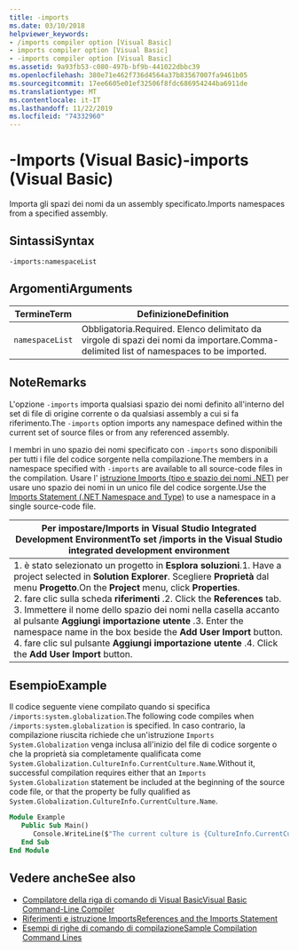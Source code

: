 ```yaml
---
title: -imports
ms.date: 03/10/2018
helpviewer_keywords:
- /imports compiler option [Visual Basic]
- imports compiler option [Visual Basic]
- -imports compiler option [Visual Basic]
ms.assetid: 9a93fb53-c080-497b-bf9b-441022dbbc39
ms.openlocfilehash: 380e71e462f736d4564a37b83567007fa9461b05
ms.sourcegitcommit: 17ee6605e01ef32506f8fdc686954244ba6911de
ms.translationtype: MT
ms.contentlocale: it-IT
ms.lasthandoff: 11/22/2019
ms.locfileid: "74332960"
---
```

# <a name="-imports-visual-basic"></a><span data-ttu-id="a9c44-102">-Imports (Visual Basic)</span><span class="sxs-lookup"><span data-stu-id="a9c44-102">-imports (Visual Basic)</span></span>
<span data-ttu-id="a9c44-103">Importa gli spazi dei nomi da un assembly specificato.</span><span class="sxs-lookup"><span data-stu-id="a9c44-103">Imports namespaces from a specified assembly.</span></span>  
  
## <a name="syntax"></a><span data-ttu-id="a9c44-104">Sintassi</span><span class="sxs-lookup"><span data-stu-id="a9c44-104">Syntax</span></span>  
  
```console  
-imports:namespaceList  
```  
  
## <a name="arguments"></a><span data-ttu-id="a9c44-105">Argomenti</span><span class="sxs-lookup"><span data-stu-id="a9c44-105">Arguments</span></span>  
  
|<span data-ttu-id="a9c44-106">Termine</span><span class="sxs-lookup"><span data-stu-id="a9c44-106">Term</span></span>|<span data-ttu-id="a9c44-107">Definizione</span><span class="sxs-lookup"><span data-stu-id="a9c44-107">Definition</span></span>|  
|---|---|  
|`namespaceList`|<span data-ttu-id="a9c44-108">Obbligatoria.</span><span class="sxs-lookup"><span data-stu-id="a9c44-108">Required.</span></span> <span data-ttu-id="a9c44-109">Elenco delimitato da virgole di spazi dei nomi da importare.</span><span class="sxs-lookup"><span data-stu-id="a9c44-109">Comma-delimited list of namespaces to be imported.</span></span>|  
  
## <a name="remarks"></a><span data-ttu-id="a9c44-110">Note</span><span class="sxs-lookup"><span data-stu-id="a9c44-110">Remarks</span></span>  
 <span data-ttu-id="a9c44-111">L'opzione `-imports` importa qualsiasi spazio dei nomi definito all'interno del set di file di origine corrente o da qualsiasi assembly a cui si fa riferimento.</span><span class="sxs-lookup"><span data-stu-id="a9c44-111">The `-imports` option imports any namespace defined within the current set of source files or from any referenced assembly.</span></span>  
  
 <span data-ttu-id="a9c44-112">I membri in uno spazio dei nomi specificato con `-imports` sono disponibili per tutti i file del codice sorgente nella compilazione.</span><span class="sxs-lookup"><span data-stu-id="a9c44-112">The members in a namespace specified with `-imports` are available to all source-code files in the compilation.</span></span> <span data-ttu-id="a9c44-113">Usare l' [istruzione Imports (tipo e spazio dei nomi .NET)](../../../visual-basic/language-reference/statements/imports-statement-net-namespace-and-type.md) per usare uno spazio dei nomi in un unico file del codice sorgente.</span><span class="sxs-lookup"><span data-stu-id="a9c44-113">Use the [Imports Statement (.NET Namespace and Type)](../../../visual-basic/language-reference/statements/imports-statement-net-namespace-and-type.md) to use a namespace in a single source-code file.</span></span>  
  
|<span data-ttu-id="a9c44-114">Per impostare/Imports in Visual Studio Integrated Development Environment</span><span class="sxs-lookup"><span data-stu-id="a9c44-114">To set /imports in the Visual Studio integrated development environment</span></span>|  
|---|  
|<span data-ttu-id="a9c44-115">1. è stato selezionato un progetto in **Esplora soluzioni**.</span><span class="sxs-lookup"><span data-stu-id="a9c44-115">1.  Have a project selected in **Solution Explorer**.</span></span> <span data-ttu-id="a9c44-116">Scegliere **Proprietà** dal menu **Progetto**.</span><span class="sxs-lookup"><span data-stu-id="a9c44-116">On the **Project** menu, click **Properties**.</span></span> <br /><span data-ttu-id="a9c44-117">2. fare clic sulla scheda **riferimenti** .</span><span class="sxs-lookup"><span data-stu-id="a9c44-117">2.  Click the **References** tab.</span></span><br /><span data-ttu-id="a9c44-118">3. Immettere il nome dello spazio dei nomi nella casella accanto al pulsante **Aggiungi importazione utente** .</span><span class="sxs-lookup"><span data-stu-id="a9c44-118">3.  Enter the namespace name in the box beside the **Add User Import** button.</span></span><br /><span data-ttu-id="a9c44-119">4. fare clic sul pulsante **Aggiungi importazione utente** .</span><span class="sxs-lookup"><span data-stu-id="a9c44-119">4.  Click the **Add User Import** button.</span></span>|  
  
## <a name="example"></a><span data-ttu-id="a9c44-120">Esempio</span><span class="sxs-lookup"><span data-stu-id="a9c44-120">Example</span></span>  
 <span data-ttu-id="a9c44-121">Il codice seguente viene compilato quando si specifica `/imports:system.globalization`.</span><span class="sxs-lookup"><span data-stu-id="a9c44-121">The following code compiles when `/imports:system.globalization` is specified.</span></span> <span data-ttu-id="a9c44-122">In caso contrario, la compilazione riuscita richiede che un'istruzione `Imports System.Globalization` venga inclusa all'inizio del file di codice sorgente o che la proprietà sia completamente qualificata come `System.Globalization.CultureInfo.CurrentCulture.Name`.</span><span class="sxs-lookup"><span data-stu-id="a9c44-122">Without it, successful compilation requires either that an `Imports System.Globalization` statement be included at the beginning of the source code file, or that the property be fully qualified as `System.Globalization.CultureInfo.CurrentCulture.Name`.</span></span>

```vb
Module Example
   Public Sub Main()
      Console.WriteLine($"The current culture is {CultureInfo.CurrentCulture.Name}")
   End Sub
End Module
```

## <a name="see-also"></a><span data-ttu-id="a9c44-123">Vedere anche</span><span class="sxs-lookup"><span data-stu-id="a9c44-123">See also</span></span>

- [<span data-ttu-id="a9c44-124">Compilatore della riga di comando di Visual Basic</span><span class="sxs-lookup"><span data-stu-id="a9c44-124">Visual Basic Command-Line Compiler</span></span>](../../../visual-basic/reference/command-line-compiler/index.md)
- [<span data-ttu-id="a9c44-125">Riferimenti e istruzione Imports</span><span class="sxs-lookup"><span data-stu-id="a9c44-125">References and the Imports Statement</span></span>](../../../visual-basic/programming-guide/program-structure/references-and-the-imports-statement.md)
- [<span data-ttu-id="a9c44-126">Esempi di righe di comando di compilazione</span><span class="sxs-lookup"><span data-stu-id="a9c44-126">Sample Compilation Command Lines</span></span>](../../../visual-basic/reference/command-line-compiler/sample-compilation-command-lines.md)
